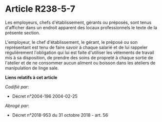 # Article R238-5-7

Les employeurs, chefs d'établissement, gérants ou préposés, sont tenus d'afficher dans un endroit apparent des locaux
professionnels le texte de la présente section.

L'employeur, le chef d'établissement, le gérant, le préposé ou son représentant est tenu de faire savoir à chaque salarié et
de lui rappeler régulièrement l'obligation qui lui est faite d'utiliser les vêtements de travail mis à sa disposition, de
prendre des soins de propreté à chaque sortie de l'atelier et de ne consommer aucun aliment ou boisson dans les ateliers de
manipulation de linge sale.

**Liens relatifs à cet article**

_Codifié par_:

  - Décret n°2004-196 2004-02-25

_Abrogé par_:

  - Décret n°2018-953 du 31 octobre 2018 - art. 56
